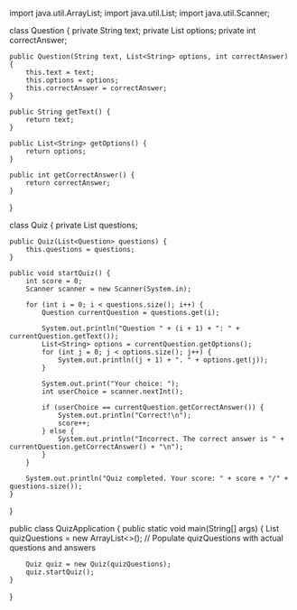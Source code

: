 import java.util.ArrayList;
import java.util.List;
import java.util.Scanner;

class Question {
    private String text;
    private List<String> options;
    private int correctAnswer;

    public Question(String text, List<String> options, int correctAnswer) {
        this.text = text;
        this.options = options;
        this.correctAnswer = correctAnswer;
    }

    public String getText() {
        return text;
    }

    public List<String> getOptions() {
        return options;
    }

    public int getCorrectAnswer() {
        return correctAnswer;
    }
}

class Quiz {
    private List<Question> questions;

    public Quiz(List<Question> questions) {
        this.questions = questions;
    }

    public void startQuiz() {
        int score = 0;
        Scanner scanner = new Scanner(System.in);

        for (int i = 0; i < questions.size(); i++) {
            Question currentQuestion = questions.get(i);

            System.out.println("Question " + (i + 1) + ": " + currentQuestion.getText());
            List<String> options = currentQuestion.getOptions();
            for (int j = 0; j < options.size(); j++) {
                System.out.println((j + 1) + ". " + options.get(j));
            }

            System.out.print("Your choice: ");
            int userChoice = scanner.nextInt();

            if (userChoice == currentQuestion.getCorrectAnswer()) {
                System.out.println("Correct!\n");
                score++;
            } else {
                System.out.println("Incorrect. The correct answer is " + currentQuestion.getCorrectAnswer() + "\n");
            }
        }

        System.out.println("Quiz completed. Your score: " + score + "/" + questions.size());
    }
}

public class QuizApplication {
    public static void main(String[] args) {
        List<Question> quizQuestions = new ArrayList<>();
        // Populate quizQuestions with actual questions and answers

        Quiz quiz = new Quiz(quizQuestions);
        quiz.startQuiz();
    }
}
